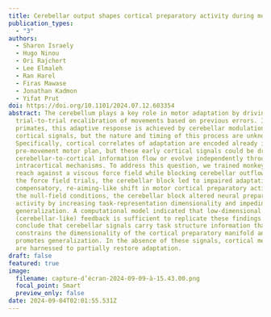 ```yaml
---
title: Cerebellar output shapes cortical preparatory activity during motor adaptation
publication_types:
  - "3"
authors:
  - Sharon Israely
  - Hugo Ninou
  - Ori Rajchert
  - Lee Elmaleh
  - Ran Harel
  - Firas Mawase
  - Jonathan Kadmon
  - Yifat Prut
doi: https://doi.org/10.1101/2024.07.12.603354
abstract: The cerebellum plays a key role in motor adaptation by driving
  trial-to-trial recalibration of movements based on previous errors. In
  primates, this adaptive response is achieved by cerebellar modulation of motor
  cortical signals, but the nature and timing of this process are unknown.
  Specifically, cortical correlates of adaptation are encoded already in the
  pre-movement motor plan, but these early cortical signals could be driven by a
  cerebellar-to-cortical information flow or evolve independently through
  intracortical mechanisms. To address this question, we trained monkeys to
  reach against a viscous force field while blocking cerebellar outflow. During
  the force field trials, the cerebellar block led to impaired adaptation and a
  compensatory, re-aiming-like shift in motor cortical preparatory activity. In
  the null-field conditions, the cerebellar block altered neural preparatory
  activity by increasing task-representation dimensionality and impeding
  generalization. A computational model indicated that low-dimensional
  (cerebellar-like) feedback is sufficient to replicate these findings.  We
  conclude that cerebellar signals carry task structure information that
  constrains the dimensionality of the cortical preparatory manifold and
  promotes generalization. In the absence of these signals, cortical mechanisms
  are harnessed to partially restore adaptation.
draft: false
featured: true
image:
  filename: capture-d’écran-2024-09-09-à-15.43.00.png
  focal_point: Smart
  preview_only: false
date: 2024-09-04T02:01:55.531Z
---
```

